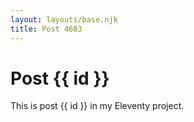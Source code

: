 ```yaml
---
layout: layouts/base.njk
title: Post 4683
---
```


# Post {{ id }}

This is post {{ id }} in my Eleventy project.
